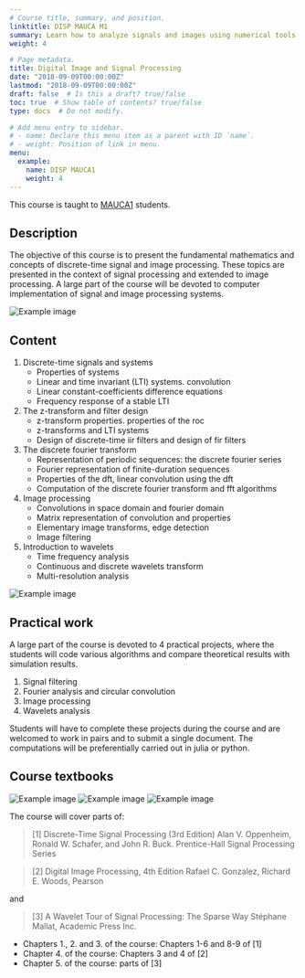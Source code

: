 ```yaml
---
# Course title, summary, and position.
linktitle: DISP MAUCA M1
summary: Learn how to analyze signals and images using numerical tools.
weight: 4

# Page metadata.
title: Digital Image and Signal Processing
date: "2018-09-09T00:00:00Z"
lastmod: "2018-09-09T00:00:00Z"
draft: false  # Is this a draft? true/false
toc: true  # Show table of contents? true/false
type: docs  # Do not modify.

# Add menu entry to sidebar.
# - name: Declare this menu item as a parent with ID `name`.
# - weight: Position of link in menu.
menu:
  example:
    name: DISP MAUCA1
    weight: 4
---
```


This course is taught to [MAUCA1](http://mauca.unice.fr) students.

## Description

The objective of this course is to present the fundamental mathematics and concepts of discrete-time signal and image processing. 
These topics are presented in the context of signal processing and extended to image processing. 
A large part of the course will be devoted to computer implementation of signal and image processing systems.

![Example image](figure_1.png)


## Content 

1. Discrete-time signals and systems
	- Properties of systems
	- Linear and time invariant (LTI) systems. convolution
	- Linear constant-coefficients difference equations
	- Frequency response of a stable LTI
2. The z-transform and filter design
	- z-transform properties. properties of the roc
	- z-transforms and LTI systems
	- Design of discrete-time iir filters and design of fir filters
3. The discrete fourier transform
	- Representation of periodic sequences: the discrete fourier series 
	- Fourier representation of finite-duration sequences
	- Properties of the dft, linear convolution using the dft
	- Computation of the discrete fourier transform and fft algorithms 
4. Image processing
	- Convolutions in space domain and fourier domain
	- Matrix representation of convolution and properties 
	- Elementary image transforms, edge detection
	- Image filtering
5. Introduction to wavelets
	- Time frequency analysis
	- Continuous and discrete wavelets transform
	- Multi-resolution analysis

![Example image](figure_2.png)

## Practical work

A large part of the course is devoted to 4 practical projects, where the students will code various algorithms and compare theoretical results with simulation results.  
1. Signal filtering
2. Fourier analysis and circular convolution
3. Image processing
4. Wavelets analysis

Students will have to complete these projects during the course and are welcomed to work in pairs and to submit a single document. The computations will be preferentially carried out in julia or python.

## Course textbooks

![Example image](figure_3.png)
![Example image](figure_4.png)
![Example image](figure_5.png)

The course will cover parts of:

> [1] Discrete-Time Signal Processing (3rd Edition) 
> Alan V. Oppenheim, Ronald W. Schafer, and John R. Buck. 
> Prentice-Hall Signal Processing Series

> [2] Digital Image Processing, 4th Edition
> Rafael C. Gonzalez, Richard E. Woods, 
> Pearson 

and

> [3] A Wavelet Tour of Signal Processing: The Sparse Way
> Stéphane Mallat, Academic Press Inc.

- Chapters 1., 2. and 3. of the course:  Chapters 1-6 and 8-9 of [1]
- Chapter 4. of the course: Chapters 3 and 4 of [2]
- Chapter 5. of the course:  parts of [3]
